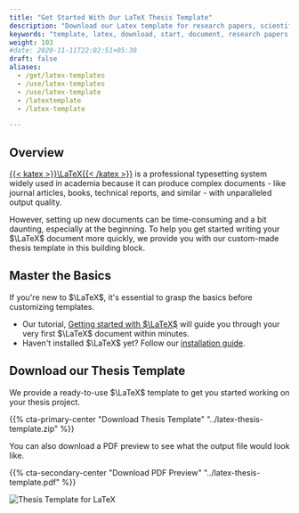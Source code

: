 ```yaml
---
title: "Get Started With Our LaTeX Thesis Template"
description: "Download our Latex template for research papers, scientific papers, and more. Get started with the LaTeX template and start writing your thesis"
keywords: "template, latex, download, start, document, research papers, scientific papers, thesis, example, lay-out, paper, academic, scientific"
weight: 103
#date: 2020-11-11T22:02:51+05:30
draft: false
aliases:
  - /get/latex-templates
  - /use/latex-templates
  - /use/latex-template
  - /latextemplate
  - /latex-template

---
```


## Overview

[{{< katex >}}\LaTeX{{< /katex >}}](https://www.latex-project.org) is a professional typesetting system widely used in academia because it can produce complex documents - like journal articles, books, technical reports, and similar - with unparalleled output quality.

However, setting up new documents can be time-consuming and a bit daunting, especially at the beginning. To help you get started writing your $\LaTeX$ document more quickly, we provide you with our custom-made thesis template in this building block. 

## Master the Basics

If you're new to $\LaTeX$, it's essential to grasp the basics before customizing templates. 
- Our tutorial, [Getting started with $\LaTeX$](/learn/latex) will guide you through your very first $\LaTeX$ document within minutes.
- Haven't installed $\LaTeX$ yet? Follow our [installation guide](/get/latex).

## Download our Thesis Template

We provide a ready-to-use $\LaTeX$ template to get you started working on your thesis project.

{{% cta-primary-center "Download Thesis Template" "../latex-thesis-template.zip" %}}

You can also download a PDF preview to see what the output file would look like.

{{% cta-secondary-center "Download PDF Preview" "../latex-thesis-template.pdf" %}}

![Thesis Template for LaTeX](../images/latex-thesis-template.png)
